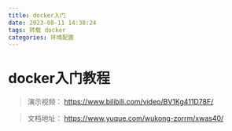 ```yaml
---
title: docker入门
date: 2023-08-11 14:38:24
tags: 转载 docker
categories: 环境配置
---
```


# docker入门教程
>演示视频：
https://www.bilibili.com/video/BV1Kg411D78F/

>文档地址：
https://www.yuque.com/wukong-zorrm/xwas40/
